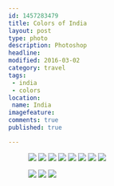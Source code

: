 ```yaml
---
id: 1457283479
title: Colors of India
layout: post
type: photo
description: Photoshop
headline: 
modified: 2016-03-02
category: travel
tags:
 - india
 - colors
location:
 name: India
imagefeature: 
comments: true
published: true

---
```


<figure class="quarter">
  <a href="/images/in/colors/red.jpg"><img src="/images/scale/in/colors/red.jpg"/></a>
  <a href="/images/in/colors/yellow.jpg"><img src="/images/scale/in/colors/yellow.jpg"/></a>
  <a href="/images/in/colors/blue.jpg"><img src="/images/scale/in/colors/blue.jpg"/></a>
  <a href="/images/in/colors/black.jpg"><img src="/images/scale/in/colors/black.jpg"/></a>
  <a href="/images/in/colors/neon.jpg"><img src="/images/scale/in/colors/neon.jpg"/></a>
  <a href="/images/in/colors/rainbow.jpg"><img src="/images/scale/in/colors/rainbow.jpg"/></a>
  <a href="/images/in/colors/rainbow2.jpg"><img src="/images/scale/in/colors/rainbow2.jpg"/></a>
  <a href="/images/in/colors/monkey_temple_inside_3.jpg"><img src="/images/scale/in/colors/monkey_temple_inside_3.jpg"/></a>
  <figcaption></figcaption>
</figure>

<figure class="third">
  <a href="/images/in/colors/match1.jpg"><img src="/images/scale/in/colors/match1.jpg"/></a>
  <a href="/images/in/colors/match2.jpg"><img src="/images/scale/in/colors/match2.jpg"/></a>
  <a href="/images/in/colors/white.jpg"><img src="/images/scale/in/colors/white.jpg"/></a>
  <figcaption></figcaption>
</figure>
